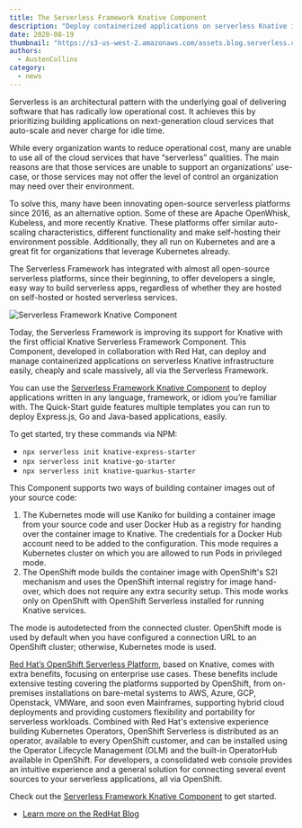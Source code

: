 ```yaml
---
title: The Serverless Framework Knative Component
description: "Deploy containerized applications on serverless Knative infrastructure easily, cheaply and scale massively, all via the Serverless Framework"
date: 2020-08-19
thumbnail: "https://s3-us-west-2.amazonaws.com/assets.blog.serverless.com/2020-08-19-serverless-framework-knative-component/serverless-knative.png"
authors:
  - AustenCollins
category:
  - news
---
```


Serverless is an architectural pattern with the underlying goal of delivering software that has radically low operational cost.  It achieves this by prioritizing building applications on next-generation cloud services that auto-scale and never charge for idle time.

While every organization wants to reduce operational cost, many are unable to use all of the cloud services that have “serverless” qualities.  The main reasons are that those services are unable to support an organizations’ use-case, or those services may not offer the level of control an organization may need over their environment.

To solve this, many have been innovating open-source serverless platforms since 2016, as an alternative option.  Some of these are Apache OpenWhisk, Kubeless, and more recently Knative.  These platforms offer similar auto-scaling characteristics, different functionality and make self-hosting their environment possible.  Additionally, they all run on Kubernetes and are a great fit for organizations that leverage Kubernetes already.

The Serverless Framework has integrated with almost all open-source serverless platforms, since their beginning, to offer developers a single, easy way to build serverless apps, regardless of whether they are hosted on self-hosted or hosted serverless services.

![Serverless Framework Knative Component](
https://s3-us-west-2.amazonaws.com/assets.blog.serverless.com/2020-08-19-serverless-framework-knative-component/serverless-knative.png)

Today, the Serverless Framework is improving its support for Knative with the first official Knative Serverless Framework Component.  This Component, developed in collaboration with Red Hat, can deploy and manage containerized applications on serverless Knative infrastructure easily, cheaply and scale massively, all via the Serverless Framework.

You can use the [Serverless Framework Knative Component](https://github.com/serverless-components/knative) to deploy applications written in any language, framework, or idiom you’re familiar with.  The Quick-Start guide features multiple templates you can run to deploy Express.js, Go and Java-based applications, easily.  

To get started, try these commands via NPM:

* `npx serverless init knative-express-starter`
* `npx serverless init knative-go-starter`
* `npx serverless init knative-quarkus-starter`

This Component supports two ways of building container images out of your source code:

1. The Kubernetes mode will use Kaniko for building a container image from your source code and user Docker Hub as a registry for handing over the container image to Knative. The credentials for a Docker Hub account need to be added to the configuration. This mode requires a Kubernetes cluster on which you are allowed to run Pods in privileged mode.
2. The OpenShift mode builds the container image with OpenShift's S2I mechanism and uses the OpenShift internal registry for image hand-over, which does not require any extra security setup. This mode works only on OpenShift with OpenShift Serverless installed for running Knative services.

The mode is autodetected from the connected cluster. OpenShift mode is used by default when you have configured a connection URL to an OpenShift cluster; otherwise, Kubernetes mode is used.

[Red Hat’s OpenShift Serverless Platform](http://openshift.com/serverless), based on Knative, comes with extra benefits, focusing on enterprise use cases. These benefits include extensive testing covering the platforms supported by OpenShift, from on-premises installations on bare-metal systems to AWS, Azure, GCP, Openstack, VMWare, and soon even Mainframes, supporting hybrid cloud deployments and providing customers flexibility and portability for serverless workloads.  Combined with Red Hat's extensive experience building Kubernetes Operators, OpenShift Serverless is distributed as an operator, available to every OpenShift customer, and can be installed using the Operator Lifecycle Management (OLM) and the built-in OperatorHub available in OpenShift.  For developers, a consolidated web console provides an intuitive experience and a general solution for connecting several event sources to your serverless applications, all via OpenShift.

Check out the [Serverless Framework Knative Component](https://github.com/serverless-components/knative) to get started.

* [Learn more on the RedHat Blog](https://www.openshift.com/blog/openshift-serverless-serverless-framework-component)
